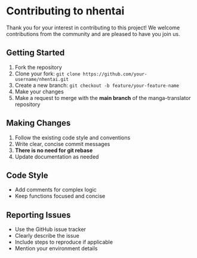 # Contributing to nhentai

Thank you for your interest in contributing to this project! We welcome contributions from the community and are pleased to have you join us.

## Getting Started

1. Fork the repository
2. Clone your fork: `git clone https://github.com/your-username/nhentai.git`
3. Create a new branch: `git checkout -b feature/your-feature-name`
4. Make your changes
5. Make a request to merge with the **main branch** of the manga-translator repository 

## Making Changes

1. Follow the existing code style and conventions
2. Write clear, concise commit messages
3. **There is no need for git rebase**
4. Update documentation as needed


## Code Style

- Add comments for complex logic
- Keep functions focused and concise

## Reporting Issues

- Use the GitHub issue tracker
- Clearly describe the issue
- Include steps to reproduce if applicable
- Mention your environment details